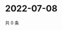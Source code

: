 # 2022-07-08

共 0 条

<!-- BEGIN WEIBO -->
<!-- 最后更新时间 Fri Jul 08 2022 06:16:33 GMT+0800 (China Standard Time) -->

<!-- END WEIBO -->
